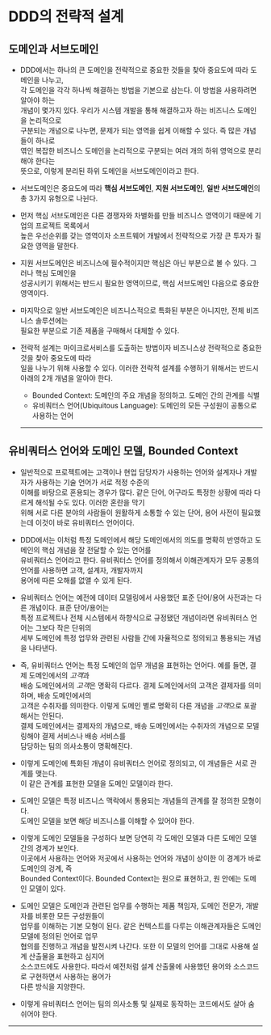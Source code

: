 # DDD의 전략적 설계

<h2>도메인과 서브도메인</h2>

- DDD에서는 하나의 큰 도메인을 전략적으로 중요한 것들을 찾아 중요도에 따라 도메인을 나누고,  
  각 도메인을 각각 하나씩 해결하는 방법을 기본으로 삼는다. 이 방법을 사용하려면 알아야 하는  
  개념이 몇가지 있다. 우리가 시스템 개발을 통해 해결하고자 하는 비즈니스 도메인을 논리적으로  
  구분되는 개념으로 나누면, 문제가 되는 영역을 쉽게 이해할 수 있다. 즉 많은 개념들이 하나로  
  엮인 복잡한 비즈니스 도메인을 논리적으로 구분되는 여러 개의 하위 영억으로 분리해야 한다는  
  뜻으로, 이렇게 분리된 하위 도메인을 서브도메인이라고 한다.

- 서브도메인은 중요도에 따라 **핵심 서브도메인**, **지원 서브도메인**, **일반 서브도메인**의  
  총 3가지 유형으로 나뉜다.

- 먼저 핵심 서브도메인은 다른 경쟁자와 차별화를 만들 비즈니스 영역이기 때문에 기업의 프로젝트 목록에서  
  높은 우선순위를 갖는 영역이자 소프트웨어 개발에서 전략적으로 가장 큰 투자가 필요한 영역을 말한다.

- 지원 서브도메인은 비즈니스에 필수적이지만 핵심은 아닌 부분으로 볼 수 있다. 그러나 핵심 도메인을  
  성공시키기 위해서는 반드시 필요한 영역이므로, 핵심 서브도메인 다음으로 중요한 영역이다.

- 마지막으로 일반 서브도메인은 비즈니스적으로 특화된 부분은 아니지만, 전체 비즈니스 솔루션에는  
  필요한 부분으로 기존 제품을 구매해서 대체할 수 있다.

- 전략적 설계는 마이크로서비스를 도출하는 방법이자 비즈니스상 전략적으로 중요한 것을 찾아 중요도에 따라  
   일을 나누기 위해 사용할 수 있다. 이러한 전략적 설계를 수행하기 위해서는 반드시 아래의 2개 개념을 알아야 한다.

  - Bounded Context: 도메인의 주요 개념을 정의하고. 도메인 간의 관계를 식별
  - 유비쿼터스 언어(Ubiquitous Language): 도메인의 모든 구성원이 공통으로 사용하는 언어
  <hr/>

<h2>유비쿼터스 언어와 도메인 모델, Bounded Context</h2>

- 일반적으로 프로젝트에는 고객이나 현업 담당자가 사용하는 언어와 설계자나 개발자가 사용하는 기술 언어가 서로 적정 수준의  
  이해를 바탕으로 혼용되는 경우가 많다. 같은 단어, 어구라도 특정한 상황에 따라 다르게 해석될 수도 있다. 이러한 혼란을 막기  
  위해 서로 다른 분야의 사람들이 원활하게 소통할 수 있는 단어, 용어 사전이 필요했는데 이것이 바로 유비쿼터스 언어이다.

- DDD에서는 이처럼 특정 도메인에서 해당 도메인에서의 의도를 명확히 반영하고 도메인의 핵심 개념을 잘 전달할 수 있는 언어를  
  유비쿼터스 언어라고 한다. 유비쿼터스 언어를 정의해서 이해관계자가 모두 공통의 언어를 사용하면 고객, 설계자, 개발자까지  
  용어에 따른 오해를 없앨 수 있게 된다.

- 유비쿼터스 언어는 예전에 데이터 모델링에서 사용했던 표준 단어/용어 사전과는 다른 개념이다. 표준 단어/용어는  
  특정 프로젝트나 전체 시스템에서 하향식으로 규정됐던 개념이라면 유비쿼터스 언어는 그보다 작은 단위의  
  세부 도메인에 특정 업무와 관련된 사람들 간에 자율적으로 정의되고 통용되는 개념을 나타낸다.

- 즉, 유비쿼터스 언어는 특정 도메인의 업무 개념을 표현하는 언어다. 예를 들면, 결제 도메인에서의 *고객*과  
  배송 도메인에서의 *고객*은 명확히 다르다. 결제 도메인에서의 고객은 결제자를 의미하며, 배송 도메인에서의  
  고객은 수취자를 의미한다. 이렇게 도메인 별로 명확히 다른 개념을 *고객*으로 포괄해서는 안된다.  
  결제 도메인에서는 결제자의 개념으로, 배송 도메인에서는 수취자의 개념으로 모델링해야 결제 서비스나 배송 서비스를  
  담당하는 팀의 의사소통이 명확해진다.

- 이렇게 도메인에 특화된 개념이 유비쿼터스 언어로 정의되고, 이 개념들은 서로 관계를 맺는다.  
  이 같은 관계를 표현한 모델을 도메인 모델이라 한다.

- 도메인 모델은 특정 비즈니스 맥락에서 통용되는 개념들의 관계를 잘 정의한 모형이다.  
  도메인 모델을 보면 해당 비즈니스를 이해할 수 있어야 한다.

- 이렇게 도메인 모델들을 구성하다 보면 당연히 각 도메인 모델과 다른 도메인 모델 간의 경계가 보인다.  
  이곳에서 사용하는 언어와 저곳에서 사용하는 언어와 개념이 상이한 이 경계가 바로 도메인의 겅계, 즉  
  Bounded Context이다. Bounded Context는 원으로 표현하고, 원 안에는 도메인 모델이 있다.

- 도메인 모델은 도메인과 관련된 업무를 수행하는 제품 책임자, 도메인 전문가, 개발자를 비롯한 모든 구성원들이  
  업무를 이해하는 기본 모형이 된다. 같은 컨텍스트를 다루는 이해관계자들은 도메인 모델에 정의된 언어로 업무  
  협의를 진행하고 개념을 발전시켜 나간다. 또한 이 모델의 언어를 그대로 사용해 설계 산출물을 표현하고 심지어  
  소스코드에도 사용한다. 따라서 예전처럼 설계 산출물에 사용했던 용어와 소스코드로 구현하면서 사용하는 용어가  
  다른 방식을 지양한다.

- 이렇게 유비쿼터스 언어는 팀의 의사소통 및 실제로 동작하는 코드에서도 살아 숨 쉬어야 한다.
<hr/>
